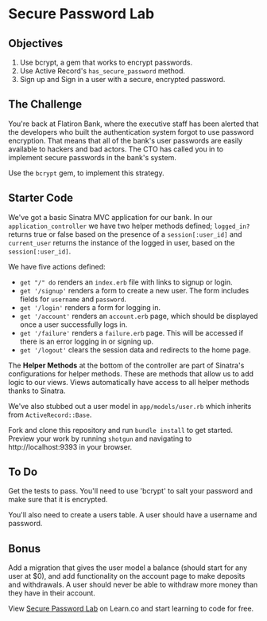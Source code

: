 # Secure Password Lab

## Objectives

1. Use bcrypt, a gem that works to encrypt passwords.
2. Use Active Record's `has_secure_password` method.
3. Sign up and Sign in a user with a secure, encrypted password.

## The Challenge

You're back at Flatiron Bank, where the executive staff has been alerted that the developers who built the authentication system forgot to use password encryption. That means that all of the bank's user passwords are easily available to hackers and bad actors. The CTO has called you in to implement secure passwords in the bank's system.


Use the `bcrypt` gem, to implement this strategy.

## Starter Code

We've got a basic Sinatra MVC application for our bank. In our `application_controller` we have two helper methods defined; `logged_in?` returns true or false based on the presence of a `session[:user_id]` and `current_user` returns the instance of the logged in user, based on the `session[:user_id]`.

We have five actions defined:

+ `get "/" do` renders an `index.erb` file with links to signup or login.
+ `get '/signup'` renders a form to create a new user. The form includes fields for `username` and `password`.
+ `get '/login'` renders a form for logging in.
+ `get '/account'` renders an `account.erb` page, which should be displayed once a user successfully logs in.
+ `get '/failure'` renders a `failure.erb` page. This will be accessed if there is an error logging in or signing up.
+ `get '/logout'` clears the session data and redirects to the home page.

The **Helper Methods** at the bottom of the controller are part of Sinatra's configurations for helper methods. These are methods that allow us to add logic to our views. Views automatically have access to all helper methods thanks to Sinatra.

We've also stubbed out a user model in `app/models/user.rb` which inherits from `ActiveRecord::Base`.

Fork and clone this repository and run `bundle install` to get started. Preview your work by running `shotgun` and navigating to http://localhost:9393 in your browser.

## To Do
Get the tests to pass. You'll need to use 'bcrypt' to salt your password and make sure that it is encrypted.

You'll also need to create a users table. A user should have a username and password.

## Bonus

Add a migration that gives the user model a balance (should start for any user at $0), and add functionality on the account page to make deposits and withdrawals. A user should never be able to withdraw more money than they have in their account.

<p data-visibility='hidden'>View <a href='https://learn.co/lessons/sinatra-secure-password-lab' title='Secure Password Lab'>Secure Password Lab</a> on Learn.co and start learning to code for free.</p>
